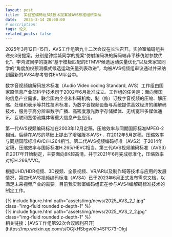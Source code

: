 ```yaml
---
layout: post
title:  实验室编码组3项技术提案被AVS标准组织采纳
date:   2025-3-14 20:00:00
# description:
tags: 论文
related_posts: false
---
```


2025年3月12日-15日，AVS工作组第九十二次会议在长沙召开。实验室编码组共递交3份提案，分别是钟煜城同学的提案“仿射编码块的解码端非平移仿射参数优化”、李鸿波同学的提案“基于模板匹配的ETMVP候选运动矢量优化“以及朱家宝同学的“角度加权预测模式候选运动矢量列表改进”，均被AVS视频组审议通过并采纳到最新的AVS4参考软件EVM平台中。

数字音视频编解码技术标准（Audio Video coding Standard, AVS）工作组由国家原信息产业部科学技术司于2002年6月批准成立。工作组的任务是：面向我国的信息产业需求，联合国内企业和科研机构，制（修）订数字音视频的压缩、解压缩、处理和表示等共性技术标准，为数字音视频设备与系统提供高效经济的编解码技术，服务于高分辨率数字广播、高密度激光数字存储媒体、无线宽带多媒体通讯、互联网宽带流媒体等重大信息产业应用。

第一代AVS视频编码标准在2003年12月定稿，压缩效率与同期国际标准MPEG-2相当。后续在AVS的基础上提出了增强版本AVS+，在2012年5月定稿，压缩效率与同期国际标准AVC/H.264相当。第二代AVS视频编码标准（AVS2）于2014年定稿，压缩效率与国际标准H.265/HEVC相当。第三代AVS视频编码标准（AVS3）自2017年开始制定，主要面向8K超高清，并于2021年6月完成标准化，压缩效率对标H.266/VVC。

根据UHD/HDR视频、3D视频、全景视频、VR/AR以及制作域等技术与应用的发展情况，第四代AVS视频编码标准（AVS4）已于2023年6月正式发布需求文档，以满足未来视频产业的需要。目前我实验室编码组正在参与AVS4编解码标准技术的制定工作。

<div class="row mt-3">
    <div class="col-sm mt-3 mt-md-0">
        {% include figure.html path="assets/img/news/2025_AVS_2_1.jpg" class="img-fluid rounded z-depth-1" %}
    </div>
</div>

<div class="row mt-3">
    <div class="col-sm mt-3 mt-md-0">
        {% include figure.html path="assets/img/news/2025_AVS_2_2.jpg" class="img-fluid rounded z-depth-1" %}
    </div>
</div>
相关链接：[AVS工作组第92次会议顺利召开](https://mp.weixin.qq.com/s/OGjkHSbgwXIb4SPG73-OIg)
